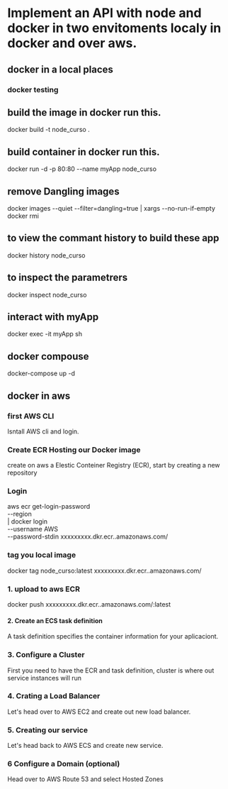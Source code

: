 

# Implement an API with node and docker in two envitoments localy in docker and over aws.

## docker in a local places

### docker testing 
## build the image in docker run this.
docker build -t node_curso .
## build container in docker run this.
docker run -d -p 80:80 --name myApp node_curso
## remove Dangling images
docker images --quiet --filter=dangling=true | xargs --no-run-if-empty docker rmi
## to view the commant history to build these app
docker history node_curso
## to inspect the parametrers
docker inspect node_curso
## interact with myApp
docker exec -it myApp sh
## docker compouse
docker-compose up -d

## docker in aws 

### first AWS CLI

Isntall AWS cli and login.

### Create ECR Hosting our Docker image
create on aws a Elestic Conteiner Registry (ECR), start by creating a new repository

### Login
aws ecr get-login-password \
    --region <region> \
| docker login \
    --username AWS \
    --password-stdin xxxxxxxxx.dkr.ecr.<region>.amazonaws.com/<name>

### tag you local image 
docker tag node_curso:latest  xxxxxxxxx.dkr.ecr.<region>.amazonaws.com/<name>

### 1. upload to aws ECR
docker push xxxxxxxxx.dkr.ecr.<region>.amazonaws.com/<name>:latest

#### 2. Create an ECS task definition
A task definition specifies the container information for your aplicaciont.

### 3. Configure a Cluster
First you need to have the ECR and task definition, cluster is where out service instances will run

### 4. Crating a Load Balancer
Let's head over to AWS EC2 and create out new load balancer.

### 5. Creating our service 
Let's head back to AWS ECS and create new service.

### 6 Configure a Domain (optional)
Head over to AWS Route 53 and select Hosted Zones

